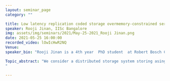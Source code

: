 ```yaml
---
layout: seminar_page
category: ""

title: Low latency replication coded storage overmemory-constrained servers
speaker: Rooji Jinan, IISc Bangalore 
img: assets/img/seminars/2021/May-25-2021_Rooji Jinan.png
date: 2021-05-25 16:00:00 
recorded_video: lOwIcHwR2NQ 
Venue: 
speaker_bio: "Rooji Jinan is a 4th year  PhD student  at Robert Bosch Centre forCyber Physical Systems, IISc. She is guided by Dr. Parimal Parag, Department ofElectrical Communication Engineering, IISc. Her current research focusses inareas of low latency communication for cyberphysical systems and low latency distributed storage and computation. Rooji received her B.Tech. degree in Electronics and Communication  and M.Tech. in Communication Engineering and Signal Processing from CalicutUniversity, Kerala."

Topic_abstract: "We consider a distributed storage system storing asingle file, where the file is divided into equal sized fragments. The fragments are replicated with a common replication factor and stored across servers with identical storage capacity. An incoming download request for thisfile is sent to all the servers, and it is considered serviced when all theunique fragments are downloaded. The download time for all fragments across allservers, is modeled as an independent and identically distributed (i.i.d.)random variable. The mean download time can be bounded in terms of the expectednumber of useful servers available after gathering each fragment. We find themean number of useful servers after collecting each fragment, for a random storage scheme for replication codes. We show that the performance of therandom storage for replication code achieves the upper bound for expectednumber of useful servers at every download asymptotically in number of servers for any storage capacity and performance of this storage scheme to that of Maximum Distance Separable (MDS) coded storage. This is a joint work with AjayBadita, Pradeep Sarvepalli and Parimal Parag.
"

---
```



